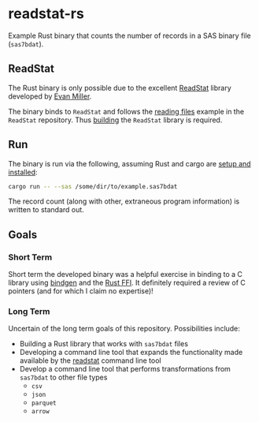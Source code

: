 # readstat-rs
Example Rust binary that counts the number of records in a SAS binary file (`sas7bdat`).

## ReadStat
The Rust binary is only possible due to the excellent [ReadStat](https://github.com/WizardMac/ReadStat) library developed by [Evan Miller](https://www.evanmiller.org).

The binary binds to `ReadStat` and follows the [reading files](https://github.com/WizardMac/ReadStat#library-usage-reading-files) example in the `ReadStat` repository.  Thus [building](https://github.com/WizardMac/ReadStat#installation) the `ReadStat` library is required.

## Run
The binary is run via the following, assuming Rust and cargo are [setup and installed](https://rustup.rs/):

```sh
cargo run -- --sas /some/dir/to/example.sas7bdat
```

The record count (along with other, extraneous program information) is written to standard out.

## Goals

### Short Term
Short term the developed binary was a helpful exercise in binding to a C library using [bindgen](https://rust-lang.github.io/rust-bindgen/) and the [Rust FFI](https://doc.rust-lang.org/nomicon/ffi.html).  It definitely required a review of C pointers (and for which I claim no expertise)!

### Long Term
Uncertain of the long term goals of this repository.  Possibilities include:
- Building a Rust library that works with `sas7bdat` files
- Developing a command line tool that expands the functionality made available by the [readstat](https://github.com/WizardMac/ReadStat#command-line-usage) command line tool
- Develop a command line tool that performs transformations from `sas7bdat` to other file types
    - `csv`
    - `json`
    - `parquet`
    - `arrow`

